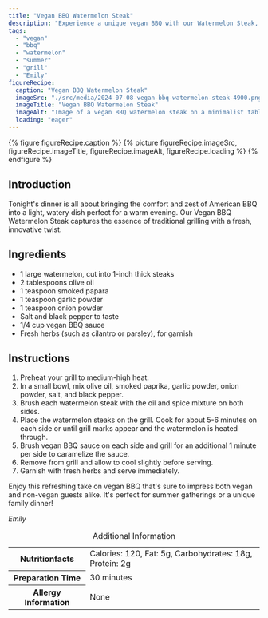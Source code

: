 ```yaml
---
title: "Vegan BBQ Watermelon Steak"
description: "Experience a unique vegan BBQ with our Watermelon Steak, perfect for summer grilling. This dish is light, refreshing, and packed with flavors."
tags:
  - "vegan"
  - "bbq"
  - "watermelon"
  - "summer"
  - "grill"
  - "Emily"
figureRecipe: 
  caption: "Vegan BBQ Watermelon Steak"
  imageSrc: "./src/media/2024-07-08-vegan-bbq-watermelon-steak-4900.png"
  imageTitle: "Vegan BBQ Watermelon Steak"
  imageAlt: "Image of a vegan BBQ watermelon steak on a minimalist table, outdoors with a garden backdrop, during a summer evening."
  loading: "eager"
---
```


{% figure figureRecipe.caption %}
{% picture figureRecipe.imageSrc, figureRecipe.imageTitle, figureRecipe.imageAlt, figureRecipe.loading %}
{% endfigure %}

## Introduction

Tonight's dinner is all about bringing the comfort and zest of American BBQ into a light, watery dish perfect for a warm evening. Our Vegan BBQ Watermelon Steak captures the essence of traditional grilling with a fresh, innovative twist.

## Ingredients

- 1 large watermelon, cut into 1-inch thick steaks
- 2 tablespoons olive oil
- 1 teaspoon smoked papara
- 1 teaspoon garlic powder
- 1 teaspoon onion powder
- Salt and black pepper to taste
- 1/4 cup vegan BBQ sauce
- Fresh herbs (such as cilantro or parsley), for garnish

## Instructions

1. Preheat your grill to medium-high heat.
2. In a small bowl, mix olive oil, smoked paprika, garlic powder, onion powder, salt, and black pepper.
3. Brush each watermelon steak with the oil and spice mixture on both sides.
4. Place the watermelon steaks on the grill. Cook for about 5-6 minutes on each side or until grill marks appear and the watermelon is heated through.
5. Brush vegan BBQ sauce on each side and grill for an additional 1 minute per side to caramelize the sauce.
6. Remove from grill and allow to cool slightly before serving.
7. Garnish with fresh herbs and serve immediately.

Enjoy this refreshing take on vegan BBQ that's sure to impress both vegan and non-vegan guests alike. It's perfect for summer gatherings or a unique family dinner!

*Emily*

<table><caption class='sr-only'>Additional Information</caption><tr><th>Nutritionfacts</th><td>Calories: 120, Fat: 5g, Carbohydrates: 18g, Protein: 2g&nbsp;</td></tr><tr><th>Preparation Time</th><td>30 minutes&nbsp;</td></tr><tr><th>Allergy Information</th><td>None&nbsp;</td></tr></table>

